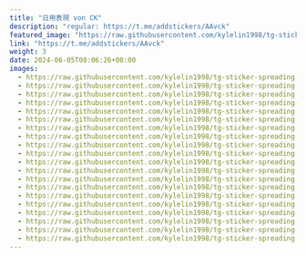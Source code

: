```yaml
---
title: "日用表現 von CK"
description: "regular: https://t.me/addstickers/AAvck"
featured_image: "https://raw.githubusercontent.com/kylelin1998/tg-sticker-spreading-worldwide-images/main/img/9f52cdcd-47e7-4787-a27b-40ae3b465841.jpg"
link: "https://t.me/addstickers/AAvck"
weight: 3
date: 2024-06-05T08:06:26+08:00
images:
  - https://raw.githubusercontent.com/kylelin1998/tg-sticker-spreading-worldwide-images/main/img/9f52cdcd-47e7-4787-a27b-40ae3b465841.jpg
  - https://raw.githubusercontent.com/kylelin1998/tg-sticker-spreading-worldwide-images/main/img/97a5550e-e654-4e3b-9a02-cd43cec67658.jpg
  - https://raw.githubusercontent.com/kylelin1998/tg-sticker-spreading-worldwide-images/main/img/7688b947-5b06-48fa-8bd1-7c3ed7e97fb9.jpg
  - https://raw.githubusercontent.com/kylelin1998/tg-sticker-spreading-worldwide-images/main/img/5b3c97f0-eca7-46ec-bbec-dd66b88a3346.jpg
  - https://raw.githubusercontent.com/kylelin1998/tg-sticker-spreading-worldwide-images/main/img/4a4ac0b9-c78c-42fc-be8b-9f2b20ad8e39.jpg
  - https://raw.githubusercontent.com/kylelin1998/tg-sticker-spreading-worldwide-images/main/img/c08597ae-f07c-4937-965a-ac7fd8ddf746.jpg
  - https://raw.githubusercontent.com/kylelin1998/tg-sticker-spreading-worldwide-images/main/img/8e392b21-7692-4089-8089-206d02b0cfb0.jpg
  - https://raw.githubusercontent.com/kylelin1998/tg-sticker-spreading-worldwide-images/main/img/4d7af6b5-a1ce-40f8-afb7-8afec8da5ece.jpg
  - https://raw.githubusercontent.com/kylelin1998/tg-sticker-spreading-worldwide-images/main/img/2ccdad79-e2c8-4249-8863-bf6b4ca39663.jpg
  - https://raw.githubusercontent.com/kylelin1998/tg-sticker-spreading-worldwide-images/main/img/c8d4b0be-5189-451f-ae73-7eeb1a356ff4.jpg
  - https://raw.githubusercontent.com/kylelin1998/tg-sticker-spreading-worldwide-images/main/img/898e31cc-9385-41e3-a05d-fa152fd96f0f.jpg
  - https://raw.githubusercontent.com/kylelin1998/tg-sticker-spreading-worldwide-images/main/img/34399c9a-2dd5-4850-8637-4e749a076a48.jpg
  - https://raw.githubusercontent.com/kylelin1998/tg-sticker-spreading-worldwide-images/main/img/8f4c7469-1f16-4759-a1bd-09d08cc35095.jpg
  - https://raw.githubusercontent.com/kylelin1998/tg-sticker-spreading-worldwide-images/main/img/7a87b493-5fc8-484d-9dd4-eb800e7a85fe.jpg
  - https://raw.githubusercontent.com/kylelin1998/tg-sticker-spreading-worldwide-images/main/img/d56215ee-089e-4724-a2af-2ad588c5e3dd.jpg
  - https://raw.githubusercontent.com/kylelin1998/tg-sticker-spreading-worldwide-images/main/img/6b2ddf02-5612-46e8-8af3-d8ecf17f7129.jpg
  - https://raw.githubusercontent.com/kylelin1998/tg-sticker-spreading-worldwide-images/main/img/a519540f-42a7-4763-b856-531d38fb9496.jpg
  - https://raw.githubusercontent.com/kylelin1998/tg-sticker-spreading-worldwide-images/main/img/c159736f-ef01-471d-9f9c-3fa09c450da0.jpg
  - https://raw.githubusercontent.com/kylelin1998/tg-sticker-spreading-worldwide-images/main/img/b1ec2bdb-69fc-4da3-9ff3-18bd0a3891c3.jpg
  - https://raw.githubusercontent.com/kylelin1998/tg-sticker-spreading-worldwide-images/main/img/98e100b9-740c-4c7a-bda4-4760462d64b6.jpg
---
```

